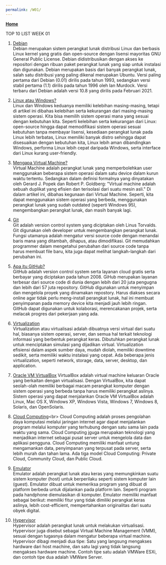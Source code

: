 ```yaml
---
permalink: /W01/
---
```

[**Home**](https://hanifahaputri.github.io/os211/)

TOP 10 LIST WEEK 01
1. [Debian](https://www.selamatpagi.id/apa-itu-debian/) <br>
Debian merupakan sistem perangkat lunak distribusi Linux dan berbasis Linux kernel yang gratis dan open-source dengan lisensi mayoritas GNU General Public License. Debian didistribusikan dengan akses ke repositori dengan ribuan paket perangkat lunak yang siap untuk instalasi dan digunakan. Debian merupakan basis dari banyak perangkat lunak, salah satu distribusi yang paling dikenal merupakan Ubuntu. Versi paling pertama dari Debian (0.01) dirilis pada tahun 1993, sedangkan versi stabil pertama (1.1) dirilis pada tahun 1996 oleh Ian Murdock. Versi terbaru dari Debian adalah versi 10.8 yang dirilis pada Februari 2021. 

2. [Linux atau Windows?](https://wincamp.org/windows-vs-linux-mana-yang-lebih-baik/)<br>
Linux dan Windows keduanya memiliki kelebihan masing-masing, tetapi di artikel ini dibahas kelebihan serta kekurangan dari masing-masing sistem operasi. Kita bisa memilih sistem operasi mana yang sesuai dengan kebutuhan kita. Seperti kelebihan serta kekurangan dari Linux: open-source hingga dapat memodifikasi sistem operasi sesuai kebutuhan tanpa membayar lisensi, kesediaan perangkat lunak pada Linux lebih terbatas, Linux memiliki banyak distro sehingga dapat disesuaikan dengan kebutuhan kita, Linux lebih aman dibandingkan Windows, performa Linux lebih cepat daripada Windows, serta interface dari Linux kurang user-friendly. 

3. [Mengapa Virtual Machine?](https://www.makeuseof.com/tag/reasons-start-using-virtual-machine/)<br>
Virtual Machine adalah perangkat lunak yang memperbolehkan user menggunakan beberapa sistem operasi dalam satu device dalam kurun waktu tertentu. Sedangkan dalam definisi formalnya yang dinyatakan oleh Gerard J. Popek dan Robert P. Goldberg: "Virtual machine adalah sebuah duplikat yang efisien dan terisolasi dari suatu mesin asli." Di dalam artikel ini, dibahas kegunaan dari Virtual Machine. Seperti, kita dapat menggunakan sistem operasi yang berbeda, menggunakan perangkat lunak yang sudah outdated (seperti Windows 95), mengembangkan perangkat lunak, dan masih banyak lagi.

4. [Git](https://git-scm.com/book/en/v2/Getting-Started-What-is-Git%3F)<br>
Git adalah version control system yang diciptakan oleh Linus Torvalds. Git digunakan oleh developer untuk mengembangkan perangkat lunak. Fungsi utamanya adalah mengatur versi source code dengan menandai baris mana yang ditambah, dihapus, atau dimodifikasi. Git memudahkan programmer dalam mengetahui perubahan dari source code tanpa harus membuat file baru, kita juga dapat melihat langkah-langkah dari perubahan ini. 

5. [Apa itu GitHub?](https://www.howtogeek.com/180167/htg-explains-what-is-github-and-what-do-geeks-use-it-for/)<br>
GitHub adalah version control system serta layanan cloud gratis serta berbayar yang diciptakan pada tahun 2008. GiHub merupakan layanan terbesar dari source code di dunia dengan lebih dari 20 juta pengugna dan lebih dari 57 juta repository. GitHub digunakan untuk menyimpan dan mengelola proyek yang dinamakan repostory. Harus diakses secara online agar tidak perlu meng-install perangkat lunak, hal ini membuat penyimpanan pada memory device kita menjadi jauh lebih ringan. GitHub dapat digunakan untuk kolaborasi, merencakanan projek, serta melacak progres dari pekerjaan yang ada. 

6. [Virtualization](https://glints.com/id/lowongan/virtualization-adalah/#.YEPYMI4zY2w)<br>
Virtualization atau virtualisasi adalah dibuatnya versi virtual dari suatu hal, biasanya sistem operasi, server, dan semua hal terkait teknologi informasi yang berbentuk perangkat keras. Dibutuhkan perangkat lunak untuk menciptakan simulasi yang dijadikan virtual. Virtualization efisiensi dalam aspek sumber daya, mudah diolah, memiliki downtime sedikit, serta memiliki waktu instalasi yang cepat. Ada beberapa jenis virtualization, seperti network, storage, data, server, desktop, dan application.

7. [Oracle VM VirtualBox](https://jagongoding.com/others/apa-itu-virtual-box/)
VirtualBox adalah virtual machine keluaran Oracle yang berkaitan dengan virtualisasi. Dengan VirtualBox, kita dapat seolah-olah memiliki berbagai macam perangkat komputer dengan sistem operasi yang berbeda tanpa harus memiliki perangkat aslinya. Sistem operasi yang dapat menjalankan Oracle VM VirtualBox adalah Linux, Mac OS X, Windows XP, Windows Vista, Windows 7, Windows 8, Solaris, dan OpenSolaris.

8. [Cloud Computing](https://idcloudhost.com/mengenal-apa-itu-cloud-computing-defenisi-fungsi-dan-cara-kerja/#:~:text=Cloud%20Computing%20merupakan%20sebuah%20teknologi,data%20dan%20juga%20aplikasi%20pengguna.)<br>
Cloud Computing adalah proses pengolahan daya komputasi melalui jaringan internet agar dapat menjalankan program melalui komputer yang terhubung dengan satu sama lain pada waktu yang sama. Cloud Computing jguga merupakan teknologi yang menjadikan internet sebagai pusat server untuk mengelola data dan aplikasi pengguna. Cloud Computing memiliki manfaat untung mengamankan data, penyimpanan yang terpusat pada server, serta lebih murah dan tahan lama. Ada tiga model Cloud Computing: Private Cloud, Community Cloud, dan Public Cloud. 

9. [Emulator](https://apayangdimaksud.com/emulator/)<br>
Emulator adalah perangkat lunak atau keras yang memungkinkan suatu sistem komputer (host) untuk berperilaku seperti sistem komputer lain (guest). Emulator dibuat untuk memeriksa program yang dibuat di platform berbeda untuk dijalankan pada platform lain. Seperti program pada handphone diemulasikan di komputer. Emulator memiliki manfaat sebagai berikut: memiliki fitur yang tidak dimiliki perangkat keras aslinya, lebih cost-efficient, mempertahankan originalitas dari suatu obyek digital.

10. [Hypervisor](https://www.it-jurnal.com/apa-itu-hypervisor/)<br>
Hypervisor adalah perangkat lunak untuk melakukan virtualisasi. Hypervisor juga disebut sebagai Virtual Machine Management (VMM), sesuai dengan tugasnya dalam mengatur beberapa virtual machine. Hypervisor dibagi menjadi dua tipe: Satu yang langsung mengakses hardware dari host machine, dan satu lagi yang tidak langsung mengakses hardware machine. Contoh tipe satu adalah VMWare ESXi, dan contoh tipe dua adalah VMWare Server.
